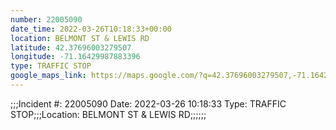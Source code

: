 ```yaml
---
number: 22005090
date_time: 2022-03-26T10:18:33+00:00
location: BELMONT ST & LEWIS RD
latitude: 42.37696003279507
longitude: -71.16429987883396
type: TRAFFIC STOP
google_maps_link: https://maps.google.com/?q=42.37696003279507,-71.16429987883396
---
```


;;;Incident #: 22005090  Date: 2022-03-26 10:18:33   Type: TRAFFIC STOP;;;Location: BELMONT ST & LEWIS RD;;;;;;
